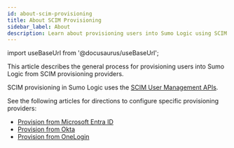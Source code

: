 ```yaml
---
id: about-scim-provisioning 
title: About SCIM Provisioning
sidebar_label: About
description: Learn about provisioning users into Sumo Logic using SCIM. 
---
```


import useBaseUrl from '@docusaurus/useBaseUrl';

This article describes the general process for provisioning users into Sumo Logic from SCIM provisioning providers. 

SCIM provisioning in Sumo Logic uses the [SCIM User Management APIs](/docs/api/scim-user/).

See the following articles for directions to configure specific provisioning providers:
* [Provision from Microsoft Entra ID](/docs/manage/security/scim/provision-from-microsoft-entra-id/)
* [Provision from Okta](/docs/manage/security/scim/provision-from-okta/)
* [Provision from OneLogin](/docs/manage/security/scim/provision-from-onelogin/)